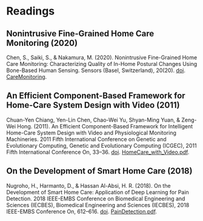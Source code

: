# Readings

## Nonintrusive Fine-Grained Home Care Monitoring (2020)

Chen, S., Saiki, S., & Nakamura, M. (2020). Nonintrusive Fine-Grained Home Care Monitoring: Characterizing Quality of In-Home Postural Changes Using Bone-Based Human Sensing. Sensors (Basel, Switzerland), 20(20). [doi](https://doi.org/10.3390/s20205894). [CareMonitoring](CareMonitoring.pdf).

## An Efficient Component-Based Framework for Home-Care System Design with Video (2011)

Chuan-Yen Chiang, Yen-Lin Chen, Chao-Wei Yu, Shyan-Ming Yuan, & Zeng-Wei Hong. (2011). An Efficient Component-Based Framework for Intelligent Home-Care System Design with Video and Physiological Monitoring Machineries. 2011 Fifth International Conference on Genetic and Evolutionary Computing, Genetic and Evolutionary Computing (ICGEC), 2011 Fifth International Conference On, 33–36. [doi](https://doi.org/10.1109/ICGEC.2011.16). [HomeCare_with_Video.pdf](HomeCare_with_Video.pdf).

## On the Development of Smart Home Care (2018)

Nugroho, H., Harmanto, D., & Hassan Al-Absi, H. R. (2018). On the Development of Smart Home Care: Application of Deep Learning for Pain Detection. 2018 IEEE-EMBS Conference on Biomedical Engineering and Sciences (IECBES), Biomedical Engineering and Sciences (IECBES), 2018 IEEE-EMBS Conference On, 612–616. [doi](https://doi.org/10.1109/IECBES.2018.8626710). [PainDetection.pdf](PainDetection.pdf).
